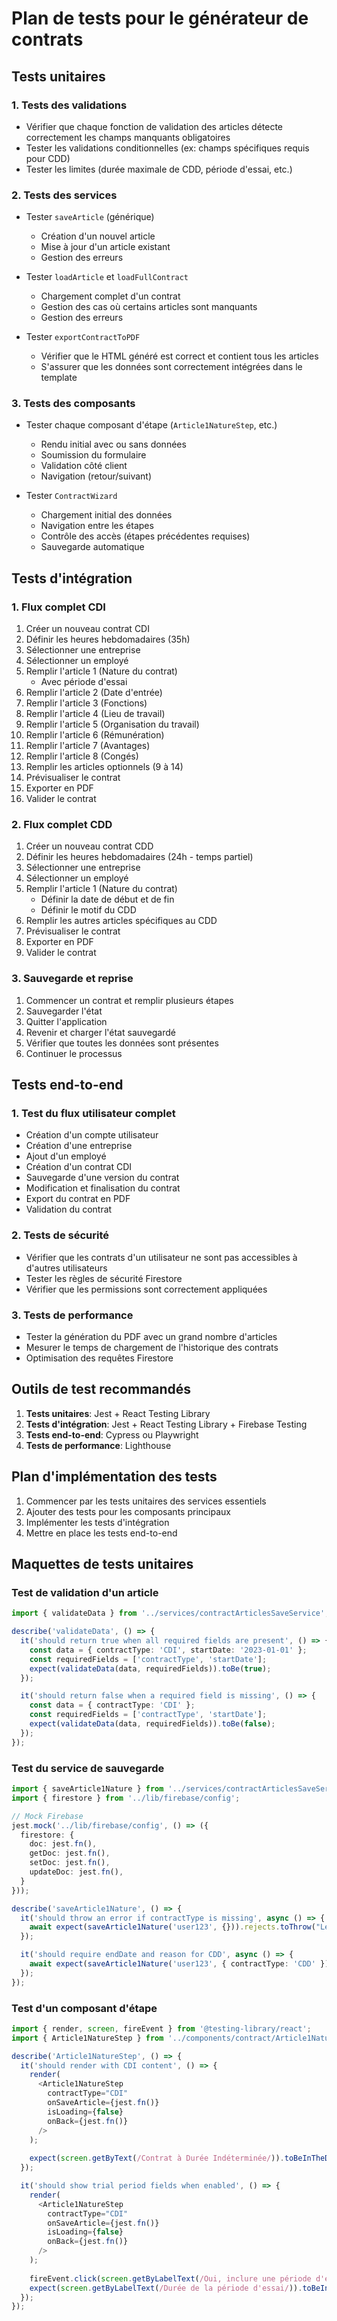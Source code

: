 # Plan de tests pour le générateur de contrats

## Tests unitaires

### 1. Tests des validations

- Vérifier que chaque fonction de validation des articles détecte correctement les champs manquants obligatoires
- Tester les validations conditionnelles (ex: champs spécifiques requis pour CDD)
- Tester les limites (durée maximale de CDD, période d'essai, etc.)

### 2. Tests des services

- Tester `saveArticle` (générique)
  - Création d'un nouvel article
  - Mise à jour d'un article existant
  - Gestion des erreurs

- Tester `loadArticle` et `loadFullContract`
  - Chargement complet d'un contrat
  - Gestion des cas où certains articles sont manquants
  - Gestion des erreurs

- Tester `exportContractToPDF`
  - Vérifier que le HTML généré est correct et contient tous les articles
  - S'assurer que les données sont correctement intégrées dans le template

### 3. Tests des composants

- Tester chaque composant d'étape (`Article1NatureStep`, etc.)
  - Rendu initial avec ou sans données
  - Soumission du formulaire
  - Validation côté client
  - Navigation (retour/suivant)

- Tester `ContractWizard`
  - Chargement initial des données
  - Navigation entre les étapes
  - Contrôle des accès (étapes précédentes requises)
  - Sauvegarde automatique

## Tests d'intégration

### 1. Flux complet CDI

1. Créer un nouveau contrat CDI
2. Définir les heures hebdomadaires (35h)
3. Sélectionner une entreprise
4. Sélectionner un employé
5. Remplir l'article 1 (Nature du contrat)
   - Avec période d'essai
6. Remplir l'article 2 (Date d'entrée)
7. Remplir l'article 3 (Fonctions)
8. Remplir l'article 4 (Lieu de travail)
9. Remplir l'article 5 (Organisation du travail)
10. Remplir l'article 6 (Rémunération)
11. Remplir l'article 7 (Avantages)
12. Remplir l'article 8 (Congés)
13. Remplir les articles optionnels (9 à 14)
14. Prévisualiser le contrat
15. Exporter en PDF
16. Valider le contrat

### 2. Flux complet CDD

1. Créer un nouveau contrat CDD
2. Définir les heures hebdomadaires (24h - temps partiel)
3. Sélectionner une entreprise
4. Sélectionner un employé
5. Remplir l'article 1 (Nature du contrat)
   - Définir la date de début et de fin
   - Définir le motif du CDD
6. Remplir les autres articles spécifiques au CDD
7. Prévisualiser le contrat
8. Exporter en PDF
9. Valider le contrat

### 3. Sauvegarde et reprise

1. Commencer un contrat et remplir plusieurs étapes
2. Sauvegarder l'état
3. Quitter l'application
4. Revenir et charger l'état sauvegardé
5. Vérifier que toutes les données sont présentes
6. Continuer le processus

## Tests end-to-end

### 1. Test du flux utilisateur complet

- Création d'un compte utilisateur
- Création d'une entreprise
- Ajout d'un employé
- Création d'un contrat CDI
- Sauvegarde d'une version du contrat
- Modification et finalisation du contrat
- Export du contrat en PDF
- Validation du contrat

### 2. Tests de sécurité

- Vérifier que les contrats d'un utilisateur ne sont pas accessibles à d'autres utilisateurs
- Tester les règles de sécurité Firestore
- Vérifier que les permissions sont correctement appliquées

### 3. Tests de performance

- Tester la génération du PDF avec un grand nombre d'articles
- Mesurer le temps de chargement de l'historique des contrats
- Optimisation des requêtes Firestore

## Outils de test recommandés

1. **Tests unitaires**: Jest + React Testing Library
2. **Tests d'intégration**: Jest + React Testing Library + Firebase Testing
3. **Tests end-to-end**: Cypress ou Playwright
4. **Tests de performance**: Lighthouse

## Plan d'implémentation des tests

1. Commencer par les tests unitaires des services essentiels
2. Ajouter des tests pour les composants principaux
3. Implémenter les tests d'intégration
4. Mettre en place les tests end-to-end

## Maquettes de tests unitaires

### Test de validation d'un article

```typescript
import { validateData } from '../services/contractArticlesSaveService';

describe('validateData', () => {
  it('should return true when all required fields are present', () => {
    const data = { contractType: 'CDI', startDate: '2023-01-01' };
    const requiredFields = ['contractType', 'startDate'];
    expect(validateData(data, requiredFields)).toBe(true);
  });

  it('should return false when a required field is missing', () => {
    const data = { contractType: 'CDI' };
    const requiredFields = ['contractType', 'startDate'];
    expect(validateData(data, requiredFields)).toBe(false);
  });
});
```

### Test du service de sauvegarde

```typescript
import { saveArticle1Nature } from '../services/contractArticlesSaveService';
import { firestore } from '../lib/firebase/config';

// Mock Firebase
jest.mock('../lib/firebase/config', () => ({
  firestore: {
    doc: jest.fn(),
    getDoc: jest.fn(),
    setDoc: jest.fn(),
    updateDoc: jest.fn(),
  }
}));

describe('saveArticle1Nature', () => {
  it('should throw an error if contractType is missing', async () => {
    await expect(saveArticle1Nature('user123', {})).rejects.toThrow("Le type de contrat est obligatoire");
  });

  it('should require endDate and reason for CDD', async () => {
    await expect(saveArticle1Nature('user123', { contractType: 'CDD' })).rejects.toThrow("Pour un CDD, la date de fin et le motif sont obligatoires");
  });
});
```

### Test d'un composant d'étape

```typescript
import { render, screen, fireEvent } from '@testing-library/react';
import { Article1NatureStep } from '../components/contract/Article1NatureStep';

describe('Article1NatureStep', () => {
  it('should render with CDI content', () => {
    render(
      <Article1NatureStep
        contractType="CDI"
        onSaveArticle={jest.fn()}
        isLoading={false}
        onBack={jest.fn()}
      />
    );
    
    expect(screen.getByText(/Contrat à Durée Indéterminée/)).toBeInTheDocument();
  });

  it('should show trial period fields when enabled', () => {
    render(
      <Article1NatureStep
        contractType="CDI"
        onSaveArticle={jest.fn()}
        isLoading={false}
        onBack={jest.fn()}
      />
    );
    
    fireEvent.click(screen.getByLabelText(/Oui, inclure une période d'essai/));
    expect(screen.getByLabelText(/Durée de la période d'essai/)).toBeInTheDocument();
  });
});
``` 